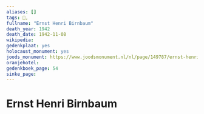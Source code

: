 ```yaml
---
aliases: []
tags: 👤, 
fullname: "Ernst Henri Birnbaum"
death_year: 1942
death_date: 1942-11-08
wikipedia:
gedenkplaat: yes
holocaust_monument: yes
joods_monument: https://www.joodsmonument.nl/nl/page/149787/ernst-henri-birnbaum
oranjehotel:
gedenkboek_page: 54
sinke_page:
---
```

# Ernst Henri Birnbaum
